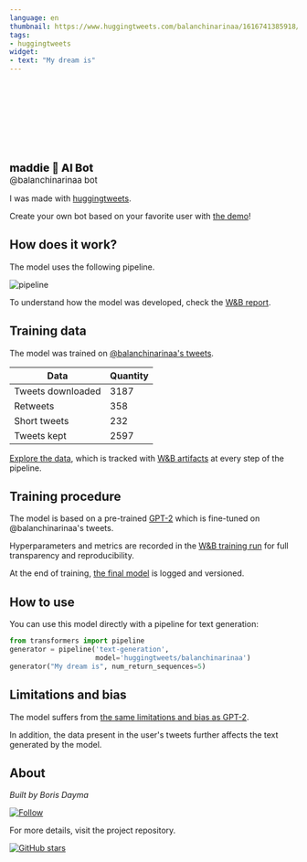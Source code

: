 ```yaml
---
language: en
thumbnail: https://www.huggingtweets.com/balanchinarinaa/1616741385918/predictions.png
tags:
- huggingtweets
widget:
- text: "My dream is"
---
```


<div>
<div style="width: 132px; height:132px; border-radius: 50%; background-size: cover; background-image: url('https://pbs.twimg.com/profile_images/1372581144873472004/jc7AWhim_400x400.jpg')">
</div>
<div style="margin-top: 8px; font-size: 19px; font-weight: 800">maddie 🤖 AI Bot </div>
<div style="font-size: 15px">@balanchinarinaa bot</div>
</div>

I was made with [huggingtweets](https://github.com/borisdayma/huggingtweets).

Create your own bot based on your favorite user with [the demo](https://colab.research.google.com/github/borisdayma/huggingtweets/blob/master/huggingtweets-demo.ipynb)!

## How does it work?

The model uses the following pipeline.

![pipeline](https://github.com/borisdayma/huggingtweets/blob/master/img/pipeline.png?raw=true)

To understand how the model was developed, check the [W&B report](https://wandb.ai/wandb/huggingtweets/reports/HuggingTweets-Train-a-Model-to-Generate-Tweets--VmlldzoxMTY5MjI).

## Training data

The model was trained on [@balanchinarinaa's tweets](https://twitter.com/balanchinarinaa).

| Data | Quantity |
| --- | --- |
| Tweets downloaded | 3187 |
| Retweets | 358 |
| Short tweets | 232 |
| Tweets kept | 2597 |

[Explore the data](https://wandb.ai/wandb/huggingtweets/runs/2u50n6tw/artifacts), which is tracked with [W&B artifacts](https://docs.wandb.com/artifacts) at every step of the pipeline.

## Training procedure

The model is based on a pre-trained [GPT-2](https://huggingface.co/gpt2) which is fine-tuned on @balanchinarinaa's tweets.

Hyperparameters and metrics are recorded in the [W&B training run](https://wandb.ai/wandb/huggingtweets/runs/3klfmyxg) for full transparency and reproducibility.

At the end of training, [the final model](https://wandb.ai/wandb/huggingtweets/runs/3klfmyxg/artifacts) is logged and versioned.

## How to use

You can use this model directly with a pipeline for text generation:

```python
from transformers import pipeline
generator = pipeline('text-generation',
                     model='huggingtweets/balanchinarinaa')
generator("My dream is", num_return_sequences=5)
```

## Limitations and bias

The model suffers from [the same limitations and bias as GPT-2](https://huggingface.co/gpt2#limitations-and-bias).

In addition, the data present in the user's tweets further affects the text generated by the model.

## About

*Built by Boris Dayma*

[![Follow](https://img.shields.io/twitter/follow/borisdayma?style=social)](https://twitter.com/intent/follow?screen_name=borisdayma)

For more details, visit the project repository.

[![GitHub stars](https://img.shields.io/github/stars/borisdayma/huggingtweets?style=social)](https://github.com/borisdayma/huggingtweets)
